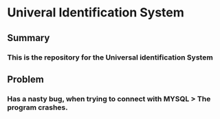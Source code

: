 # Univeral Identification System

## Summary

###  This is the repository for the Universal identification System

## Problem

### Has a nasty bug, when trying to connect with MYSQL > The program crashes.